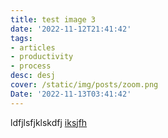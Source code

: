 ```yaml
---
title: test image 3
date: '2022-11-12T21:41:42'
tags:
- articles
- productivity
- process
desc: desj
cover: /static/img/posts/zoom.png
Date: '2022-11-13T03:41:42'
---
```


ldfjlsfjklskdfj [iksjfh](http://www.sam.com) 